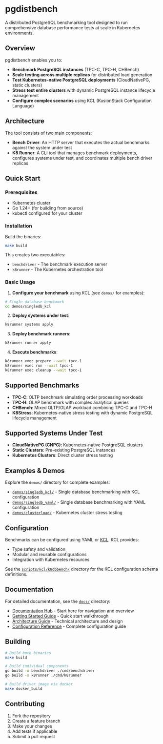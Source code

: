 # pgdistbench

A distributed PostgreSQL benchmarking tool designed to run comprehensive database performance tests at scale in Kubernetes environments.

## Overview

pgdistbench enables you to:
- **Benchmark PostgreSQL instances** (TPC-C, TPC-H, CHBench)
- **Scale testing across multiple replicas** for distributed load generation
- **Test Kubernetes-native PostgreSQL deployments** (CloudNativePG, static clusters)
- **Stress test entire clusters** with dynamic PostgreSQL instance lifecycle management
- **Configure complex scenarios** using KCL (KusionStack Configuration Language)

## Architecture

The tool consists of two main components:

- **Bench Driver**: An HTTP server that executes the actual benchmarks against the system under test
- **K8 Runner**: A CLI tool that manages benchmark deployments, configures systems under test, and coordinates multiple bench driver replicas

## Quick Start

### Prerequisites

- Kubernetes cluster
- Go 1.24+ (for building from source)
- kubectl configured for your cluster

### Installation

Build the binaries:
```bash
make build
```

This creates two executables:
- `benchdriver` - The benchmark execution server
- `k8runner` - The Kubernetes orchestration tool

### Basic Usage

1. **Configure your benchmark** using KCL (see `demos/` for examples):
```bash
# Single database benchmark
cd demos/singledb_kcl
```

2. **Deploy systems under test**:
```bash
k8runner systems apply
```

3. **Deploy benchmark runners**:
```bash
k8runner runner apply
```

4. **Execute benchmarks**:
```bash
k8runner exec prepare --wait tpcc-1
k8runner exec run --wait tpcc-1
k8runner exec cleanup --wait tpcc-1
```

## Supported Benchmarks

- **TPC-C**: OLTP benchmark simulating order processing workloads
- **TPC-H**: OLAP benchmark with complex analytical queries  
- **CHBench**: Mixed OLTP/OLAP workload combining TPC-C and TPC-H
- **K8Stress**: Kubernetes-native stress testing with dynamic PostgreSQL lifecycle management

## Supported Systems Under Test

- **CloudNativePG (CNPG)**: Kubernetes-native PostgreSQL clusters
- **Static Clusters**: Pre-existing PostgreSQL instances
- **Kubernetes Clusters**: Direct cluster stress testing

## Examples & Demos

Explore the `demos/` directory for complete examples:

- [`demos/singledb_kcl/`](./demos/singledb_kcl/) - Single database benchmarking with KCL configuration
- [`demos/singledb_yaml/`](./demos/singledb_yaml/) - Single database benchmarking with YAML configuration  
- [`demos/clusterload/`](./demos/clusterload/) - Kubernetes cluster stress testing

## Configuration

Benchmarks can be configured using YAML or [KCL](https://kcl-lang.io/). KCL provides:
- Type safety and validation
- Modular and reusable configurations
- Integration with Kubernetes resources

See the [`scripts/kcl/k8dbbench/`](./scripts/kcl/k8dbbench/) directory for the KCL configuration schema definitions.

## Documentation

For detailed documentation, see the [`docs/`](./docs/) directory:

- [Documentation Hub](./docs/) - Start here for navigation and overview
- [Getting Started Guide](./docs/getting-started.md) - Quick start walkthrough
- [Architecture Guide](./docs/architecture.md) - Technical architecture and design
- [Configuration Reference](./docs/configuration.md) - Complete configuration guide

## Building

```bash
# Build both binaries
make build

# Build individual components
go build -o benchdriver ./cmd/benchdriver
go build -o k8runner ./cmd/k8runner

# Build driver image via docker
make docker_build
```

## Contributing

1. Fork the repository
2. Create a feature branch
3. Make your changes
4. Add tests if applicable
5. Submit a pull request
